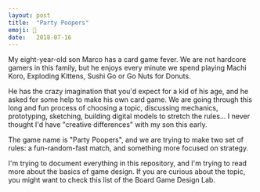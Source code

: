 ```yaml
---
layout: post
title:  "Party Poopers"
emoji: 🐧
date:   2018-07-16
---
```

My eight-year-old son Marco has a card game fever. We are not hardcore gamers in this family, but he enjoys every minute we spend playing Machi Koro, Exploding Kittens, Sushi Go or Go Nuts for Donuts.

He has the crazy imagination that you'd expect for a kid of his age, and he asked for some help to make his own card game. We are going through this long and fun process of choosing a topic, discussing mechanics,  prototyping, sketching, building digital models to stretch the rules... I never thought I'd have "creative differences" with my son this early.

The game name is "Party Poopers", and we are trying to make two set of rules: a fun-random-fast match, and something more focused on strategy. 

I'm trying to document everything in this repository, and I'm trying to read more about the basics of game design. If you are curious about the topic, you might want to check this list of the Board Game Design Lab. 